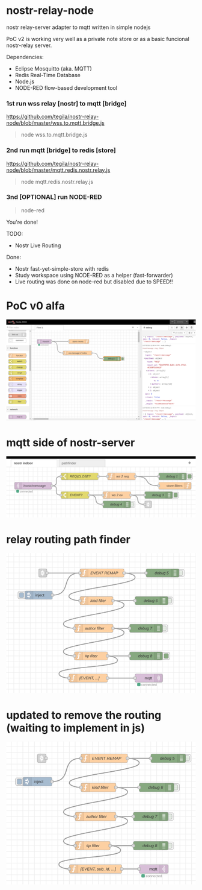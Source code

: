 # nostr-relay-node
nostr relay-server adapter to mqtt written in simple nodejs

PoC v2 is working very well as a private note store or as a
basic funcional nostr-relay server.

Dependencies: 
* Eclipse Mosquitto (aka. MQTT)
* Redis Real-Time Database
* Node.js
* NODE-RED flow-based development tool

### 1st run wss relay [nostr] to mqtt [bridge]
https://github.com/tegila/nostr-relay-node/blob/master/wss.to.mqtt.bridge.js

> node wss.to.mqtt.bridge.js

### 2nd run mqtt [bridge] to redis [store]
https://github.com/tegila/nostr-relay-node/blob/master/mqtt.redis.nostr.relay.js

> node mqtt.redis.nostr.relay.js

### 3nd [OPTIONAL] run NODE-RED
> node-red

You're done!

TODO:
 - Nostr Live Routing

Done:
 - Nostr fast-yet-simple-store with redis
 - Study workspace using NODE-RED as a helper (fast-forwarder)
 - Live routing was done on node-red but disabled due to SPEED!!

# PoC v0 alfa
![sample working on Node-RED](./images/demo1.png)

# mqtt side of nostr-server
![input of mqtt-side of nostr](./images/demo2.png)

# relay routing path finder
![close view on routing](./images/demo3.png)

# updated to remove the routing (waiting to implement in js)
![routing removal](./images/demo4.png)
